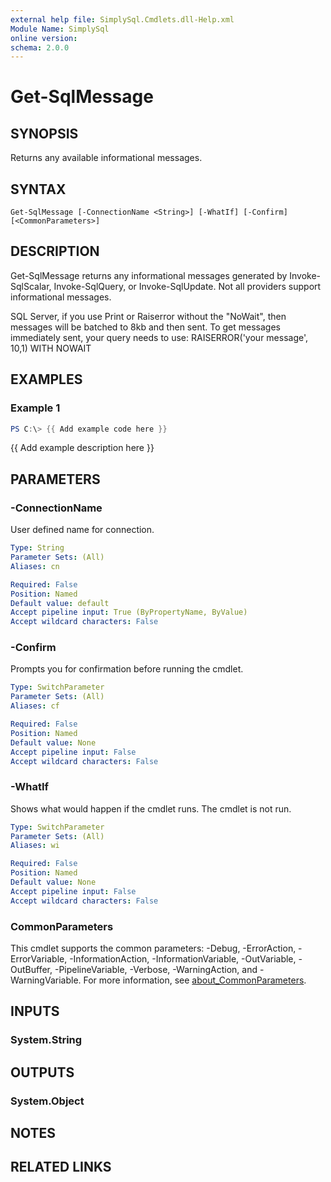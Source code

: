 ```yaml
---
external help file: SimplySql.Cmdlets.dll-Help.xml
Module Name: SimplySql
online version:
schema: 2.0.0
---
```


# Get-SqlMessage

## SYNOPSIS
Returns any available informational messages.

## SYNTAX

```
Get-SqlMessage [-ConnectionName <String>] [-WhatIf] [-Confirm] [<CommonParameters>]
```

## DESCRIPTION
 Get-SqlMessage returns any informational messages generated by Invoke-SqlScalar, Invoke-SqlQuery, or Invoke-SqlUpdate.  Not all providers support informational messages.

SQL Server, if you use Print or Raiserror without the "NoWait", then messages will be batched to 8kb and then sent.  To get messages immediately sent, your query needs to use:
    RAISERROR('your message', 10,1) WITH NOWAIT

## EXAMPLES

### Example 1
```powershell
PS C:\> {{ Add example code here }}
```

{{ Add example description here }}

## PARAMETERS

### -ConnectionName
User defined name for connection.

```yaml
Type: String
Parameter Sets: (All)
Aliases: cn

Required: False
Position: Named
Default value: default
Accept pipeline input: True (ByPropertyName, ByValue)
Accept wildcard characters: False
```

### -Confirm
Prompts you for confirmation before running the cmdlet.

```yaml
Type: SwitchParameter
Parameter Sets: (All)
Aliases: cf

Required: False
Position: Named
Default value: None
Accept pipeline input: False
Accept wildcard characters: False
```

### -WhatIf
Shows what would happen if the cmdlet runs.
The cmdlet is not run.

```yaml
Type: SwitchParameter
Parameter Sets: (All)
Aliases: wi

Required: False
Position: Named
Default value: None
Accept pipeline input: False
Accept wildcard characters: False
```

### CommonParameters
This cmdlet supports the common parameters: -Debug, -ErrorAction, -ErrorVariable, -InformationAction, -InformationVariable, -OutVariable, -OutBuffer, -PipelineVariable, -Verbose, -WarningAction, and -WarningVariable. For more information, see [about_CommonParameters](http://go.microsoft.com/fwlink/?LinkID=113216).

## INPUTS

### System.String
## OUTPUTS

### System.Object
## NOTES

## RELATED LINKS

